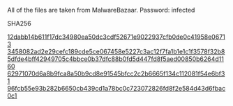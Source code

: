 All of the files are taken from MalwareBazaar.
Password: infected

SHA256 

[12dabb14b611f17dc34980ea50dc3cdf52671e9022937cfb0de0c41958e06713]("https://bazaar.abuse.ch/sample/12dabb14b611f17dc34980ea50dc3cdf52671e9022937cfb0de0c41958e06713")
[3458082ad2e29cefc189cde5ce067458e5227c3ac12f7fa1b1e1c1f3578f32b8]("https://bazaar.abuse.ch/sample/3458082ad2e29cefc189cde5ce067458e5227c3ac12f7fa1b1e1c1f3578f32b8")
[5dfde4bff42949705c4bbce0b37dfc88b0fd5d447fd8f5aed00850b6264d1160]("https://bazaar.abuse.ch/sample/5dfde4bff42949705c4bbce0b37dfc88b0fd5d447fd8f5aed00850b6264d1160")
[62971070d6a8b9fca8a50b9cd8e91545bfcc2c2b6665f134c112081f54e6bf31]("https://bazaar.abuse.ch/sample/62971070d6a8b9fca8a50b9cd8e91545bfcc2c2b6665f134c112081f54e6bf31")
[96fcb55e93b282b6650cb439cd1a78bc0c723072826fd8f2e584d43d6fbac0c1]("https://bazaar.abuse.ch/sample/96fcb55e93b282b6650cb439cd1a78bc0c723072826fd8f2e584d43d6fbac0c1")
